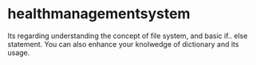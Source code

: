 # healthmanagementsystem
Its regarding understanding the concept of file system, and basic if.. else statement. You can also enhance your knolwedge of dictionary and its usage. 
